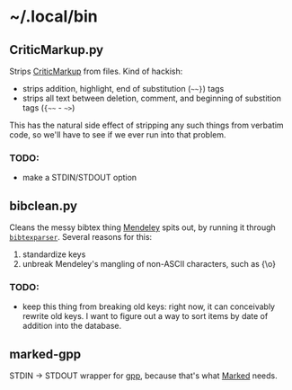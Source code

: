 # ~/.local/bin

## CriticMarkup.py

Strips [CriticMarkup](http://criticmarkup.com/) from files. Kind of hackish:

 - strips addition, highlight, end of substitution (`~~}`) tags
 - strips all text between deletion, comment, and beginning of substition tags
    (`{~~` - `~>`)

This has the natural side effect of stripping any such things from verbatim
code, so we'll have to see if we ever run into that problem.

### TODO:

 - make a STDIN/STDOUT option


## bibclean.py

Cleans the messy bibtex thing [Mendeley](http://www.mendeley.com) spits out, by
running it through [`bibtexparser`](https://pypi.python.org/pypi/bibtexparser).
Several reasons for this:

1. standardize keys
2. unbreak Mendeley's mangling of non-ASCII characters, such as {\o}

### TODO:

 - keep this thing from breaking old keys: right now, it can conceivably rewrite
 old keys. I want to figure out a way to sort items by date of addition into the
 database.


## marked-gpp

STDIN -> STDOUT wrapper for
[gpp](http://files.nothingisreal.com/software/gpp/gpp.html), because that's what
[Marked](http://marked2app.com/) needs.

